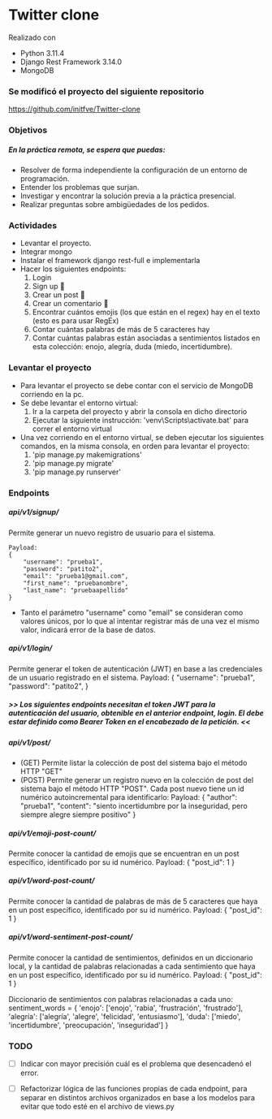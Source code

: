 # Twitter clone

Realizado con 
- Python 3.11.4
- Django Rest Framework 3.14.0
- MongoDB

### Se modificó el proyecto del siguiente repositorio
https://github.com/initfve/Twitter-clone

### Objetivos
##### En la práctica remota, se espera que puedas:
- Resolver de forma independiente la configuración de un entorno de programación.
- Entender los problemas que surjan.
- Investigar y encontrar la solución previa a la práctica presencial.
- Realizar preguntas sobre ambigüedades de los pedidos.

### Actividades
- Levantar el proyecto.
- Integrar mongo
- Instalar el framework django rest-full e implementarla
- Hacer los siguientes endpoints:
    1. Login
    2. Sign up 🙉
    3. Crear un post 🙊
    4. Crear un comentario 🙈
    5. Encontrar cuántos emojis (los que están en el regex) hay en el texto (esto es para usar RegEx)
    6. Contar cuántas palabras de más de 5 caracteres hay
    7. Contar cuántas palabras están asociadas a sentimientos listados en esta colección: enojo, alegría, duda (miedo, incertidumbre).

### Levantar el proyecto
- Para levantar el proyecto se debe contar con el servicio de MongoDB corriendo en la pc.
- Se debe levantar el entorno virtual:
    1. Ir a la carpeta del proyecto y abrir la consola en dicho directorio
    2. Ejecutar la siguiente instrucción: 'venv\Scripts\activate.bat' para correr el entorno virtual
- Una vez corriendo en el entorno virtual, se deben ejecutar los siguientes comandos, en la misma consola, en orden para levantar el proyecto:
    1. 'pip manage.py makemigrations'
    2. 'pip manage.py migrate'
    3. 'pip manage.py runserver'

### Endpoints

##### api/v1/signup/
Permite generar un nuevo registro de usuario para el sistema.
```
Payload:
{
    "username": "prueba1",
    "password": "patito2",
    "email": "prueba1@gmail.com",
    "first_name": "pruebanombre",
    "last_name": "pruebaapellido"
}
```
- Tanto el parámetro "username" como "email" se consideran como valores únicos, por lo que al intentar registrar más de una vez el mismo valor, indicará error de la base de datos.


##### api/v1/login/
Permite generar el token de autenticación (JWT) en base a las credenciales de un usuario registrado en el sistema.
Payload:
{
    "username": "prueba1",
    "password": "patito2",
}

##### >> Los siguientes endpoints necesitan el token JWT para la autenticación del usuario, obtenible en el anterior endpoint, login. El debe estar definido como Bearer Token en el encabezado de la petición. <<

##### api/v1/post/
- (GET) Permite listar la colección de post del sistema bajo el método HTTP "GET"
- (POST) Permite generar un registro nuevo en la colección de post del sistema bajo el método HTTP "POST". Cada post nuevo tiene un id numérico autoincremental para identificarlo:
Payload:
{
    "author": "prueba1",
    "content": "siento incertidumbre por la inseguridad, pero siempre alegre siempre positivo"
}

##### api/v1/emoji-post-count/
Permite conocer la cantidad de emojis que se encuentran en un post específico, identificado por su id numérico.
Payload:
{
    "post_id": 1
}

##### api/v1/word-post-count/
Permite conocer la cantidad de palabras de más de 5 caracteres que haya en un post específico, identificado por su id numérico.
Payload:
{
    "post_id": 1
}

##### api/v1/word-sentiment-post-count/
Permite conocer la cantidad de sentimientos, definidos en un diccionario local, y la cantidad de palabras relacionadas a cada sentimiento que haya en un post específico, identificado por su id numérico.
Payload:
{
    "post_id": 1
}

Diccionario de sentimientos con palabras relacionadas a cada uno:
sentiment_words = {
    'enojo': ['enojo', 'rabia', 'frustración', 'frustrado'],
    'alegría': ['alegría', 'alegre', 'felicidad', 'entusiasmo'],
    'duda': ['miedo', 'incertidumbre', 'preocupación', 'inseguridad']
}
 
### TODO
- [ ] Indicar con mayor precisión cuál es el problema que desencadenó el error.
- [ ] Refactorizar lógica de las funciones propias de cada endpoint, para separar en distintos archivos organizados en base a los modelos para evitar que todo esté en el archivo de views.py




